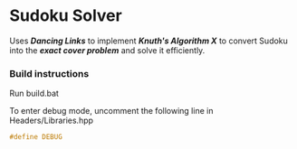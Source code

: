 # Sudoku Solver

Uses ***Dancing Links*** to implement ***Knuth's Algorithm X*** to convert Sudoku into the ***exact cover problem*** and solve it efficiently.

### Build instructions

Run build.bat

To enter debug mode, uncomment the following line in Headers/Libraries.hpp

```c++
#define DEBUG
```